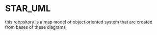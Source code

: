 # STAR_UML 
this reopsitory is a map model of object oriented system that are created from bases of these diagrams 

